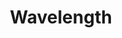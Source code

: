 ---
word: "true"

types: "word"

title: "Wavelength"

categories: ['']

tags: ['Wavelength']

arabic: 'طول الموجة'

arexps: []

enwords: ['Wavelength']

enexps: []

arlexicons: 'ط'

enlexicons: 'W'

authors: ['Ruqayya Roshdy']

translators: ['']

citations: 'مقدمة في حوسبة اللغة العربية'

sources: 'مركز الملك عبدالله بن عبدالعزيز الدولي لخدمة اللغة العربية'

slug: ""
---